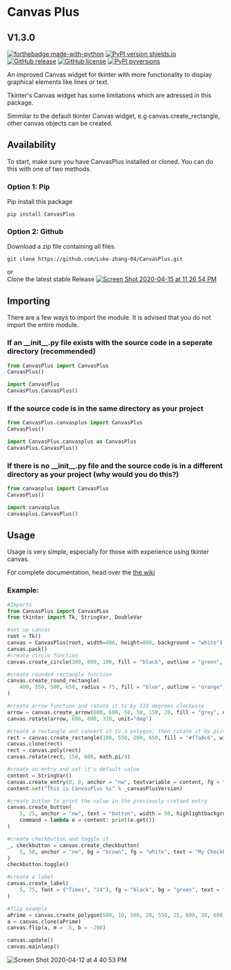 # Canvas Plus #
## V1.3.0 ##
[![forthebadge made-with-python](http://ForTheBadge.com/images/badges/made-with-python.svg)](https://www.python.org/)
[![PyPI version shields.io](https://img.shields.io/pypi/v/canvasplus.svg)](https://pypi.python.org/pypi/canvasplus/)
[![GitHub release](https://img.shields.io/github/release/Luke-zhang-04/CanvasPlus)](https://GitHub.com/Luke-zhang-04/CanvasPlus/releases/)
[![GitHub license](https://img.shields.io/github/license/Luke-zhang-04/CanvasPlus)](https://github.com/Luke-zhang-04/CanvasPlus/blob/master/LICENSE)
[![PyPI pyversions](https://img.shields.io/pypi/pyversions/CanvasPlus.svg)](https://pypi.python.org/pypi/CanvasPlus/)

An improved Canvas widget for tkinter with more functionality to display graphical elements like lines or text. 

Tkinter's Canvas widget has some limitations which are adressed in this package.

Simmilar to the default tkinter Canvas widget, e.g canvas.create_rectangle, other canvas objects can be created.

## Availability ##
To start, make sure you have CanvasPlus installed or cloned. You can do this with one of two methods.
### Option 1: Pip ###
Pip install this package
```
pip install CanvasPlus
```
### Option 2: Github ###
Download a zip file containing all files.
```
git clone https://github.com/Luke-zhang-04/CanvasPlus.git
```
or<br/>
Clone the latest stable Release
[![Screen Shot 2020-04-15 at 11 26 54 PM](https://user-images.githubusercontent.com/55749227/79411325-991b7680-7f70-11ea-9415-84e978fb76ca.png)](https://github.com/Luke-zhang-04/CanvasPlus/releases)
## Importing ##
There are a few ways to import the module. It is advised that you do not import the entire module.
### If an \_\_init__.py file exists with the source code in a seperate directory (recommended) ###
```python
from CanvasPlus import CanvasPlus
CanvasPlus()
```
```python
import CanvasPlus
CanvasPlus.CanvasPlus()
```
### If the source code is in the same directory as your project ###
```python
from CanvasPlus.canvasplus import CanvasPlus
CanvasPlus()
```
```python
import CanvasPlus.canvasplus as CanvasPlus
CanvasPlus.CanvasPlus()
```
### If there is no \_\_init__.py file and the source code is in a different directory as your project (why would you do this?) ###
```python
from canvasplus import CanvasPlus
CanvasPlus()
```
```python
import canvasplus
canvasplus.CanvasPlus()
```
## Usage ##
Usage is very simple, especially for those with experience using tkinter canvas.

For complete documentation, head over the [the wiki](https://github.com/Luke-zhang-04/CanvasPlus/wiki)

### Example: ###
```python
#Imports
from CanvasPlus import CanvasPLus
from tkinter import Tk, StringVar, DoubleVar

#set up canvas
root = Tk()
canvas = CanvasPlus(root, width=800, height=800, background = "white")
canvas.pack()
#create circle function
canvas.create_circle(300, 600, 100, fill = "black", outline = "green", width = 3)

#create rounded rectangle function
canvas.create_round_rectangle(
    400, 550, 500, 650, radius = 75, fill = "blue", outline = "orange", width = 5
)   

#create arrow function and rotate it to by 310 degrees clockwise
arrow = canvas.create_arrow(600, 600, 50, 50, 150, 20, fill = "grey", outline = "black")
canvas.rotate(arrow, 600, 600, 310, unit="deg")

#create a rectangle and convert it to a polygon; then rotate it by pi/4 radians (45 degrees)
rect = canvas.create_rectangle(100, 550, 200, 650, fill = "#f7a8c6", width = 0)
canvas.clone(rect)
rect = canvas.poly(rect)
canvas.rotate(rect, 150, 600, math.pi/4)

#create an entry and set it's default value
content = StringVar()
canvas.create_entry(0, 0, anchor = "nw", textvariable = content, fg = "blue", bg = "gold")
content.set("This is CanvasPlus %s" % _canvasPlusVersion)

#create button to print the value in the previously cretaed entry
canvas.create_button(
    5, 25, anchor = "nw", text = "button", width = 50, highlightbackground = "red",
    command = lambda e = content: print(e.get())
)

#create checkbutton and toggle it
_, checkbutton = canvas.create_checkbutton(
    5, 50, anchor = "nw", bg = "brown", fg = "white", text = "My Checkbutton"
)
checkbutton.toggle()

#create a label
canvas.create_label(
    5, 75, font = ("Times", "24"), fg = "black", bg = "green", text = "By Luke-zhang-04", anchor = "nw"
)

#flip example
aPrime = canvas.create_polygon(500, 10, 500, 20, 550, 25, 600, 20, 600, 10, fill = "yellow", outline = "black")
a = canvas.clone(aPrime)
canvas.flip(a, m = .5, b = -200)

canvas.update()
canvas.mainloop()
```

![Screen Shot 2020-04-12 at 4 40 53 PM](https://user-images.githubusercontent.com/55749227/79079310-60fc0580-7cdc-11ea-9452-ab0d625fb549.png)